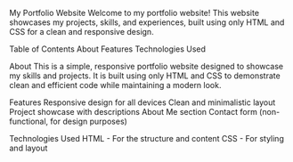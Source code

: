 My Portfolio Website
Welcome to my portfolio website! This website showcases my projects, skills, and experiences, built using only HTML and CSS for a clean and responsive design.

Table of Contents
About
Features
Technologies Used

About
This is a simple, responsive portfolio website designed to showcase my skills and projects. It is built using only HTML and CSS to demonstrate clean and efficient code while maintaining a modern look.

Features
Responsive design for all devices
Clean and minimalistic layout
Project showcase with descriptions
About Me section
Contact form (non-functional, for design purposes)

Technologies Used
HTML - For the structure and content
CSS - For styling and layout
